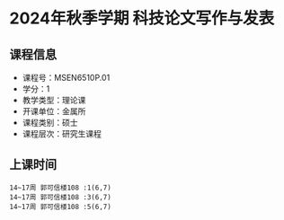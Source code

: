 # 2024年秋季学期 科技论文写作与发表 






## 课程信息

- 课程号：MSEN6510P.01
- 学分：1
- 教学类型：理论课
- 开课单位：金属所
- 课程类别：硕士
- 课程层次：研究生课程

## 上课时间

```
14~17周 郭可信楼108 :1(6,7)
14~17周 郭可信楼108 :3(6,7)
14~17周 郭可信楼108 :5(6,7)
```

